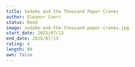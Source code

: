 ```yaml
---
title: Sadako and the Thousand Paper Cranes
author: Eleanor Coerr
status: Read
image: sadako-and-the-thousand-paper-cranes.jpg
start_date: 2025/07/13
end_date: 2025/07/13
rating: 4
length: 80
own: false
---
```

